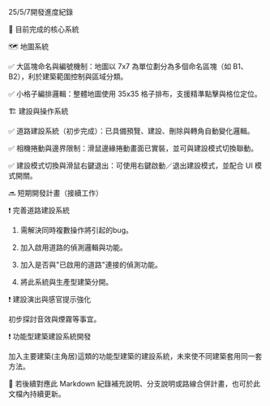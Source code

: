 25/5/7開發進度紀錄

📌 目前完成的核心系統

🗺 地圖系統

✅ 大區塊命名與編號機制：地圖以 7x7 為單位劃分為多個命名區塊（如 B1、B2），利於建築範圍控制與區域分類。

✅ 小格子編排邏輯：整體地圖使用 35x35 格子排布，支援精準點擊與格位定位。

🏗 建設與操作系統

✅ 道路建設系統（初步完成）：已具備預覽、建設、刪除與轉角自動變化邏輯。

✅ 相機捲動與邊界限制：滑鼠邊緣捲動畫面已實裝，並可與建設模式切換聯動。

✅ 建設模式切換與滑鼠右鍵退出：可使用右鍵啟動／退出建設模式，並配合 UI 模式開關。

🔜 短期開發計畫（接續工作）

❗ 完善道路建設系統

1. 需解決同時複數操作將引起的bug。

2. 加入啟用道路的偵測邏輯與功能。

3. 加入是否與"已啟用的道路"連接的偵測功能。

4. 將此系統與生產型建築分開。

❗ 建設演出與感官提示強化

初步探討音效與煙霧等事宜。

❗ 功能型建築建設系統開發

加入主要建築(主角居)這類的功能型建築的建設系統，未來使不同建築套用同一套方法。

📁 若後續對應此 Markdown 紀錄補充說明、分支說明或路線合併計畫，也可於此文檔內持續更新。


